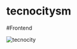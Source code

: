 # tecnocitysm
#Frontend

![tecnocity](https://github.com/cristianpined4/tecnocitysm-frontend/assets/102541759/30a217e7-b4d7-4864-a4c4-3924fe601479)

